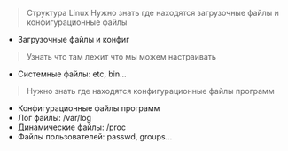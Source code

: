 > Структура Linux
> Нужно знать где находятся загрузочные файлы и конфигурационные файлы
- Загрузочные файлы и конфиг
> Узнать что там лежит что мы можем настраивать 
- Системные файлы: etc, bin...
> Нужно знать где находятся конфигурационные файлы программ
- Конфигурационные файлы программ
- Лог файлы: /var/log
- Динамические файлы: /proc
- Файлы пользователей: passwd, groups... 
